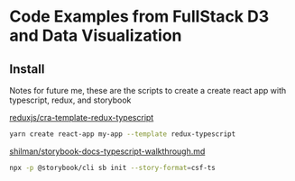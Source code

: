 # Code Examples from FullStack D3 and Data Visualization

## Install

Notes for future me, these are the scripts to create a create react app with typescript, redux, and storybook

[reduxjs/cra-template-redux-typescript](https://github.com/reduxjs/cra-template-redux-typescript)

```bash
yarn create react-app my-app --template redux-typescript
```

[shilman/storybook-docs-typescript-walkthrough.md](https://gist.github.com/shilman/bc9cbedb2a7efb5ec6710337cbd20c0c)

```bash
npx -p @storybook/cli sb init --story-format=csf-ts
```
